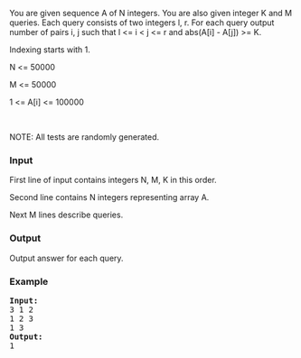 <p>You are given sequence A of N integers. You are also given integer K and M queries. Each query consists of two integers l, r. For each query output number of pairs i, j such that l &lt;= i &lt; j &lt;= r and abs(A[i] - A[j]) &gt;= K.</p>
<p>Indexing starts with 1.</p>
<p>N &lt;= 50000</p>
<p>M &lt;= 50000</p>
<p>1 &lt;= A[i] &lt;= 100000</p>
<p>&nbsp;</p>
<p>NOTE: All tests are randomly generated.</p>
<h3>Input</h3>
<p>First line of input contains integers N, M, K in this order.</p>
<p>Second line contains N integers representing array A.</p>
<p>Next M lines describe queries.</p>
<h3>Output</h3>
<p>Output answer for each query.</p>
<h3>Example</h3>
<pre><strong>Input:</strong>
3 1 2<br>1 2 3<br>1 3<br><strong>Output:</strong>
1</pre>